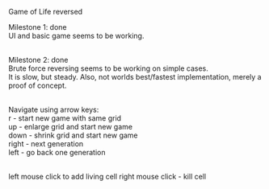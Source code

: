 Game of Life reversed

Milestone 1: done<br>
UI and basic game seems to be working.<br><br>

Milestone 2: done<br>
Brute force reversing seems to be working on simple cases.<br>
It is slow, but steady. Also, not worlds best/fastest implementation, merely a proof of concept.<br><br>

Navigate using arrow keys:<br>
r - start new game with same grid<br>
up - enlarge grid and start new game<br>
down - shrink grid and start new game<br>
right - next generation<br>
left - go back one generation<br><br>

left mouse click to add living cell
right mouse click - kill cell
